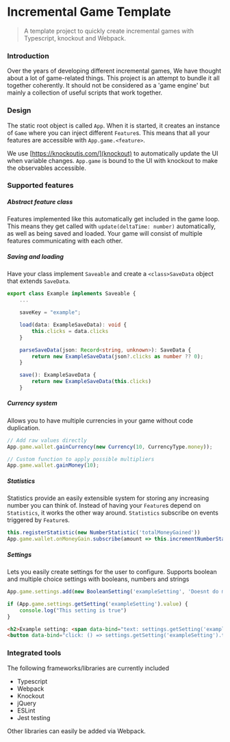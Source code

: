# Incremental Game Template
> A template project to quickly create incremental games with Typescript, knockout and Webpack.

### Introduction
Over the years of developing different incremental games, We have thought about a lot of game-related things.
This project is an attempt to bundle it all together coherently.
It should not be considered as a 'game engine' but mainly a collection of useful scripts that work together.


### Design
The static root object is called `App`. When it is started, it creates an instance of `Game` where you can inject different `Feature`s.
This means that all your features are accessible with `App.game.<feature>`.

We use [https://knockoutjs.com/](knockout) to automatically update the UI when variable changes.
`App.game` is bound to the UI with knockout to make the observables accessible.


### Supported features

##### Abstract feature class
Features implemented like this automatically get included in the game loop.
This means they get called with `update(deltaTime: number)` automatically, as well as being saved and loaded.
Your game will consist of multiple features communicating with each other.

##### Saving and loading
Have your class implement `Saveable` and create a `<class>SaveData` object that extends `SaveData`.

```ts
export class Example implements Saveable {
	...

	saveKey = "example";

	load(data: ExampleSaveData): void {
	    this.clicks = data.clicks
	}

	parseSaveData(json: Record<string, unknown>): SaveData {
	    return new ExampleSaveData(json?.clicks as number ?? 0);
	}

	save(): ExampleSaveData {
	    return new ExampleSaveData(this.clicks)
	}
```

##### Currency system
Allows you to have multiple currencies in your game without code duplication.

```ts
// Add raw values directly
App.game.wallet.gainCurrency(new Currency(10, CurrencyType.money));

// Custom function to apply possible multipliers
App.game.wallet.gainMoney(10);
```

##### Statistics
Statistics provide an easily extensible system for storing any increasing number you can think of.
Instead of having your `Feature`s depend on `Statistics`, it works the other way around.
`Statistics` subscribe on events triggered by `Feature`s.

```ts
this.registerStatistic(new NumberStatistic('totalMoneyGained'))
App.game.wallet.onMoneyGain.subscribe(amount => this.incrementNumberStatistic('totalMoneyGained', amount));
```

##### Settings
Lets you easily create settings for the user to configure. Supports boolean and multiple choice settings with booleans, numbers and strings

```ts
App.game.settings.add(new BooleanSetting('exampleSetting', 'Doesnt do much really', true));

if (App.game.settings.getSetting('exampleSetting').value) {
    console.log("This setting is true")
}
```

```html
<h2>Example setting: <span data-bind="text: settings.getSetting('exampleSetting').value"> </span>!</h2>
<button data-bind="click: () => settings.getSetting('exampleSetting').toggle()">Toggle setting</button>
```

### Integrated tools
The following frameworks/libraries are currently included
- Typescript
- Webpack
- Knockout
- jQuery
- ESLint
- Jest testing

Other libraries can easily be added via Webpack.
